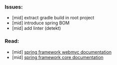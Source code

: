 ### Issues:

* [mid] extract gradle build in root project
* [mid] introduce spring BOM
* [mid] add linter (detekt)


### Read:

* [mid] [spring framework webmvc documentation](https://docs.spring.io/spring-framework/docs/current/reference/html/web.html#mvc)
* [mid] [spring framework core documentation](https://docs.spring.io/spring-framework/docs/current/reference/html/core.html#spring-core)